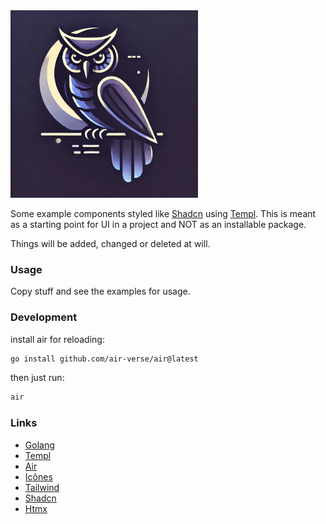 <img src="logo.webp" alt="banner" width="300">

Some example components styled like [Shadcn](https://ui.shadcn.com/docs) using [Templ](https://templ.guide).
This is meant as a starting point for UI in a project and NOT as an installable package.

Things will be added, changed or deleted at will.

### Usage

Copy stuff and see the examples for usage.

### Development

install air for reloading:
```bash
go install github.com/air-verse/air@latest
```

then just run:
```bash
air
```

### Links

* [Golang](https://go.dev)
* [Templ](https://templ.guide)
* [Air](https://github.com/air-verse/air)
* [Icônes](https://icones.js.org/collection/lucide)
* [Tailwind](https://tailwindcss.com)
* [Shadcn](https://ui.shadcn.com/docs)
* [Htmx](https://htmx.org/)